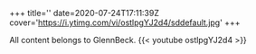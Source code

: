 +++
title=''
date=2020-07-24T17:11:39Z
cover='https://i.ytimg.com/vi/ostlpgYJ2d4/sddefault.jpg'
+++

All content belongs to GlennBeck.
{{< youtube ostlpgYJ2d4 >}}
